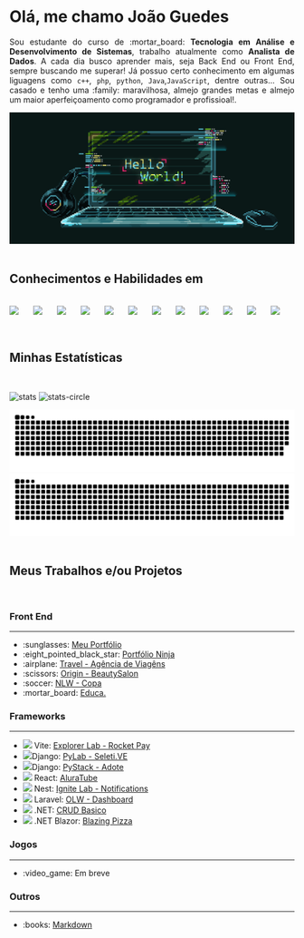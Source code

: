 # Olá, me chamo João Guedes

<p style='text-align: justify;'>Sou estudante do curso de :mortar_board: <strong>Tecnologia em Análise e Desenvolvimento de Sistemas</strong>, trabalho atualmente como <strong>Analista de Dados</strong>. A cada dia busco aprender mais, seja Back End ou Front End, sempre buscando me superar! Já possuo certo conhecimento em algumas liguagens como <code>c++</code>, <code>php</code>, <code>python</code>, <code>Java</code>,<code>JavaScript</code>, dentre outras... Sou casado e tenho uma :family: maravilhosa, almejo grandes metas e almejo um maior aperfeiçoamento como programador e profissioal!.

![image](perfil-animation.gif)
<br />
<br />

## Conhecimentos e Habilidades em
<br />
<div style="display: flex;">
  <img src="https://cdn.jsdelivr.net/gh/devicons/devicon/icons/bootstrap/bootstrap-original.svg" width=50/> 
  <img src="https://cdn.jsdelivr.net/gh/devicons/devicon/icons/csharp/csharp-original.svg" width=50/>
  <img src="https://cdn.jsdelivr.net/gh/devicons/devicon/icons/css3/css3-original.svg" width=50/>
  <img src="https://cdn.jsdelivr.net/gh/devicons/devicon/icons/git/git-original.svg" width=50 />
  <img src="https://cdn.jsdelivr.net/gh/devicons/devicon/icons/html5/html5-original.svg" width=50/>
  <img src="https://cdn.jsdelivr.net/gh/devicons/devicon/icons/javascript/javascript-original.svg" width=50/>
  <img src="https://cdn.jsdelivr.net/gh/devicons/devicon/icons/mysql/mysql-original.svg" width=50/>
  <img src="https://cdn.jsdelivr.net/gh/devicons/devicon/icons/php/php-plain.svg" width=50/>
  <img src="https://cdn.jsdelivr.net/gh/devicons/devicon/icons/python/python-original.svg" width=50/>
  <img src="https://cdn.jsdelivr.net/gh/devicons/devicon/icons/react/react-original.svg" width=50/>
  <img src="https://cdn.jsdelivr.net/gh/devicons/devicon/icons/sass/sass-original.svg" width=50/>
  <img src="https://cdn.jsdelivr.net/gh/devicons/devicon/icons/postgresql/postgresql-original.svg" width=50/>
</div>
<br />
<br />

## Minhas Estatísticas
<br />

![stats](https://github-readme-stats.vercel.app/api/top-langs/?username=guedes-jr&layout=compact&langs_count=7&theme=tokyonight)
![stats-circle](https://github-readme-stats.vercel.app/api?username=guedes-jr&show_icons=true&theme=tokyonight&include_all_commits=true&count_private=true)

![github contribution grid snake animation](https://raw.githubusercontent.com/platane/platane/output/github-contribution-grid-snake-dark.svg#gh-dark-mode-only)![github contribution grid snake animation](https://raw.githubusercontent.com/platane/platane/output/github-contribution-grid-snake.svg#gh-light-mode-only)
<br />
<br />
## Meus Trabalhos e/ou Projetos
<br />

### Front End
---
<ul style="list-style=none">
  <li> :sunglasses: <a href='https://github.dev/guedes-jr/Portfolio'>Meu Portfólio</a></li>
  <li> :eight_pointed_black_star: <a href='https://github.com/guedes-jr/Portfolio-Ninja'>Portfólio Ninja</a></li>
  <li> :airplane: <a href='https://github.com/guedes-jr/Front_End-Travel'>Travel - Agência de Viagêns</a></li>
  <li> :scissors: <a href='https://github.com/guedes-jr/Origin-BeautySalon'>Origin - BeautySalon</a></li>
  <li> :soccer: <a href='https://github.com/guedes-jr/NLW-Copa'>NLW - Copa</a></li>
  <li> :mortar_board: <a href='https://github.com/guedes-jr/Educa.'>Educa.</a></li>
</ul>

### Frameworks
---
<ul style="list-style=none">
  <li> <img src="https://vitejs.dev/logo-with-shadow.png" width=20/> Vite: <a href='https://github.com/guedes-jr/ExplorerLab-RocketPay'>Explorer Lab - Rocket Pay</a></li>
  <li> <img src="https://cdn.jsdelivr.net/gh/devicons/devicon/icons/django/django-plain.svg" width=20/>Django: <a href='https://github.com/guedes-jr/PyLab-seleti.ve'>PyLab - Seleti.VE</a></li>
  <li> <img src="https://cdn.jsdelivr.net/gh/devicons/devicon/icons/django/django-plain.svg" width=20/>Django: <a href='https://github.com/guedes-jr/PyStack-Adote.'>PyStack - Adote</a></li>
  <li> <img src="https://cdn.jsdelivr.net/gh/devicons/devicon/icons/react/react-original.svg" width=20/> React: <a href='https://github.com/guedes-jr/React-AluraTube'>AluraTube</a></li>
  <li> <img src="https://cdn.jsdelivr.net/gh/devicons/devicon/icons/nestjs/nestjs-plain.svg" width=20/> Nest: <a href='https://github.com/guedes-jr/Ignite_Lab-notifications'>Ignite Lab - Notifications</a></li>
  <li> <img src="https://upload.wikimedia.org/wikipedia/commons/thumb/9/9a/Laravel.svg/1969px-Laravel.svg.png" width=20/> Laravel: <a href='https://github.com/guedes-jr/OLW-Dashboard'>OLW - Dashboard</a></li>
  <li> <img src="https://upload.wikimedia.org/wikipedia/commons/thumb/7/7d/Microsoft_.NET_logo.svg/2048px-Microsoft_.NET_logo.svg.png" width=20/> .NET: <a href='https://github.com/guedes-jr/.net-CRUD-AppWeb'>CRUD Basico</a></li>
  <li> <img src="https://upload.wikimedia.org/wikipedia/commons/thumb/7/7d/Microsoft_.NET_logo.svg/2048px-Microsoft_.NET_logo.svg.png" width=20/> .NET Blazor: <a href='https://github.com/guedes-jr/.net-CRUD-AppWeb'>Blazing Pizza</a></li>
</ul>

### Jogos
---
<ul style="list-style=none">
  <li> :video_game: Em breve </li>
</ul>

### Outros
---
<ul style="list-style=none">
  <li> :books: <a href='https://github.com/guedes-jr/Markdown'>Markdown</a></li>
</ul>
